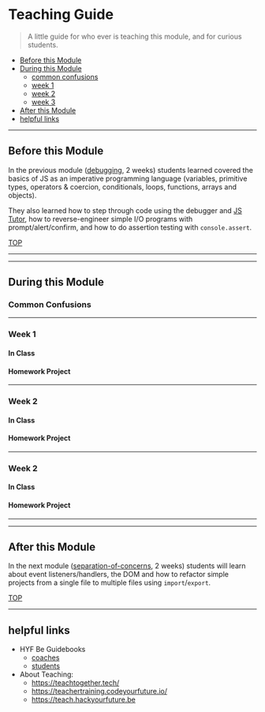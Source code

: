 # Teaching Guide

> A little guide for who ever is teaching this module, and for curious students.

- [Before this Module](#before-this-module)
- [During this Module](#during-this-module)
  - [common confusions](#common-confusions)
  - [week 1](#week-1)
  - [week 2](#week-2)
  - [week 3](#week-3)
- [After this Module](#after-this-module)
- [helpful links](#helpful-links)

---

## Before this Module

In the previous module ([debugging](https://github.com/HackYourFutureBelgium/debugging), 2 weeks) students learned covered the basics of JS as an imperative programming language (variables, primitive types, operators & coercion, conditionals, loops, functions, arrays and objects).

They also learned how to step through code using the debugger and [JS Tutor](http://www.pythontutor.com/live.html#mode=edit), how to reverse-engineer simple I/O programs with prompt/alert/confirm, and how to do assertion testing with `console.assert`.

[TOP](#teaching-guide)

---

---

## During this Module

### Common Confusions

---

### Week 1

#### In Class

#### Homework Project

---

### Week 2

#### In Class

#### Homework Project

---

### Week 2

#### In Class

#### Homework Project

---

---

## After this Module

In the next module ([separation-of-concerns](https://github.com/HackYourFutureBelgium/separation-of-concerns), 2 weeks) students will learn about event listeners/handlers, the DOM and how to refactor simple projects from a single file to multiple files using `import`/`export`.

[TOP](#teaching-guide)

---

## helpful links

- HYF Be Guidebooks
  - [coaches](https://home.hackyourfuture.be/coaches)
  - [students](https://home.hackyourfuture.be/students)
- About Teaching:
  - https://teachtogether.tech/
  - https://teachertraining.codeyourfuture.io/
  - https://teach.hackyourfuture.be
